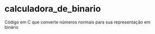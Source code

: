 # calculadora_de_binario
Código em C que converte números normais para sua representação em binário
